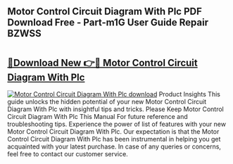 ## Motor Control Circuit Diagram With Plc PDF Download Free - Part-m1G User Guide Repair BZWSS

# <h2><a href="http://dfp8mze.blite.top/?on=Motor+Control+Circuit+Diagram+With+Plc">🔗Download New 👉🔴 Motor Control Circuit Diagram With Plc</a></h2>

[![Motor Control Circuit Diagram With Plc download](https://i.imgur.com/lujVjoI.png)](http://dfp8mze.blite.top/?on=Motor+Control+Circuit+Diagram+With+Plc)
Product Insights This guide unlocks the hidden potential of your new Motor Control Circuit Diagram With Plc with insightful tips and tricks. Please Keep Motor Control Circuit Diagram With Plc This Manual For future reference and troubleshooting tips. Experience the power of list of features with your new Motor Control Circuit Diagram With Plc. Our expectation is that the Motor Control Circuit Diagram With Plc has been instrumental in helping you get acquainted with your latest purchase. In case of any queries or concerns, feel free to contact our customer service.
